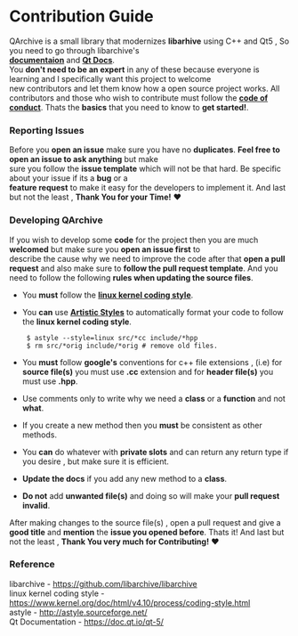 # Contribution Guide

QArchive is a small library that modernizes **libarhive** using C++ and Qt5 , So you need to go through libarchive's   
**[documentaion](https://github.com/libarchive/libarchive/wiki)** and **[Qt Docs](https://doc.qt.io/qt-5/)**.   
You **don't need to be an expert** in any of these because everyone is learning and I specifically want this project to welcome   
new contributors and let them know how a open source project works. All contributors and those who wish to contribute must follow the **[code of conduct](CODE_OF_CONDUCT.md)**. Thats the **basics** that you need to know to **get started!**.


### Reporting Issues

Before you **open an issue** make sure you have no **duplicates**. **Feel free to open an issue to ask anything** but make   
sure you follow the **issue template** which will not be that hard. Be specific about your issue if its a **bug** or a   
**feature request** to make it easy for the developers to implement it. And last but not the least , **Thank You for your Time!** :heart:

### Developing QArchive

If you wish to develop some **code** for the project then you are much **welcomed** but make sure you **open an issue first** to   
describe the cause why we need to improve the code after that **open a pull request** and also make sure to **follow the pull request template**.    And you need to follow the following **rules when updating the source files**.

 * You **must** follow the **[linux kernel coding style](https://www.kernel.org/doc/html/v4.10/process/coding-style.html)**.
 * You **can** use **[Artistic Styles](http://astyle.sourceforge.net/)** to automatically format your code to follow the
   **linux kernel coding style**.   
   ```
    $ astyle --style=linux src/*cc include/*hpp
    $ rm src/*orig include/*orig # remove old files.
   ```
   
 * You **must** follow **google's** conventions for c++ file extensions , (i.e) for **source file(s)** you must use **.cc**
   extension and for **header file(s)** you must use **.hpp**.
 * Use comments only to write why we need a **class** or a **function** and not **what**.
 * If you create a new method then you **must** be consistent as other methods.
 * You **can** do whatever with **private slots** and can return any return type if you desire , but make sure it is efficient.
 * **Update the docs** if you add any new method to a **class**.
 * **Do not** add **unwanted file(s)** and doing so will make your **pull request invalid**.
 
After making changes to the source file(s) , open a pull request and give a **good title** and **mention** the **issue you opened before**. Thats it! And last but not the least , **Thank You very much for Contributing!** :heart:

### Reference

libarchive - https://github.com/libarchive/libarchive   
linux kernel coding style - https://www.kernel.org/doc/html/v4.10/process/coding-style.html   
astyle - http://astyle.sourceforge.net/   
Qt Documentation - https://doc.qt.io/qt-5/
